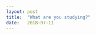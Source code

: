 ```yaml
---
layout: post
title:  "What are you studying?"
date:   2018-07-11
---
```

<p align="center"><img src="{{ '/assets/img/studying-java.jpeg' | prepend: site.baseurl }}" alt=""></p>
